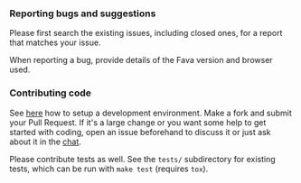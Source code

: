 ###  Reporting bugs and suggestions

Please first search the existing issues, including closed ones, for a report
that matches your issue.

When reporting a bug, provide details of the Fava version and browser used.

### Contributing code

See [here](https://beancount.github.io/fava/development.html) how to setup a
development environment.  Make a fork and submit your Pull Request. If it's a
large change or you want some help to get started with coding, open an issue
beforehand to discuss it or just ask about it in the
[chat](https://gitter.im/beancount/fava).

Please contribute tests as well. See the `tests/` subdirectory for existing
tests, which can be run with `make test` (requires `tox`).
